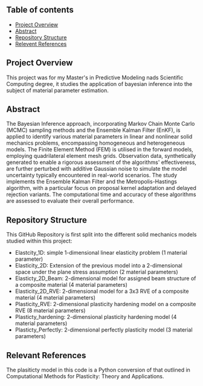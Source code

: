 ## Table of contents
* [Project Overview](#project-overview)
* [Abstract](#abstract)
* [Repository Structure](#repository-structure)
* [Relevent References](#relevent-references)

## Project Overview
This project was for my Master's in Predictive Modeling nads Scientific Computing degree, it studies the application of bayesian inference into the subject of material parameter estimation.

## Abstract
The Bayesian Inference approach, incorporating Markov Chain Monte Carlo (MCMC) sampling methods and the Ensemble Kalman Filter (EnKF), is applied to identify various material parameters in linear and nonlinear solid mechanics problems, encompassing homogeneous and heterogeneous models. The Finite Element Method (FEM) is utilised in the forward models, employing quadrilateral element mesh grids. Observation data, synthetically generated to enable a rigorous assessment of the algorithms' effectiveness, are further perturbed with additive Gaussian noise to simulate the model uncertainty typically encountered in real-world scenarios. The study implements the Ensemble Kalman Filter and the Metropolis-Hastings algorithm, with a particular focus on proposal kernel adaptation and delayed rejection variants. The computational time and accuracy of these algorithms are assessed to evaluate their overall performance.
	
## Repository Structure
This GitHub Repository is first split into the different solid mechanics models studied within this project:
- Elastcity_1D: simple 1-dimensional linear elasticity problem (1 material parameter)
- Elasticity_2D: Extension of the previous model into a 2-dimensional space under the plane stress assumption (2 material parameters)
- Elasticty_2D_Beam: 2-dimensional model for assigned beam structure of a composite material (4 material parameters)
- Elasticity_2D_RVE: 2-dimensional model for a 3x3 RVE of a composite material (4 material parameters)
- Plasticity_RVE: 2-dimensional plasticity hardening model on a composite RVE (8 material parameters)
- Plasticty_hardening: 2-dimensional plasticity hardening model (4 material parameters)
- Plasticty_Perfectly: 2-dimensional perfectly plasticity model (3 material parameters)

## Relevant References
The plasiticty model in this code is a Python conversion of that outlined in Computational Methods for Plasticity: Theory and Applications.
